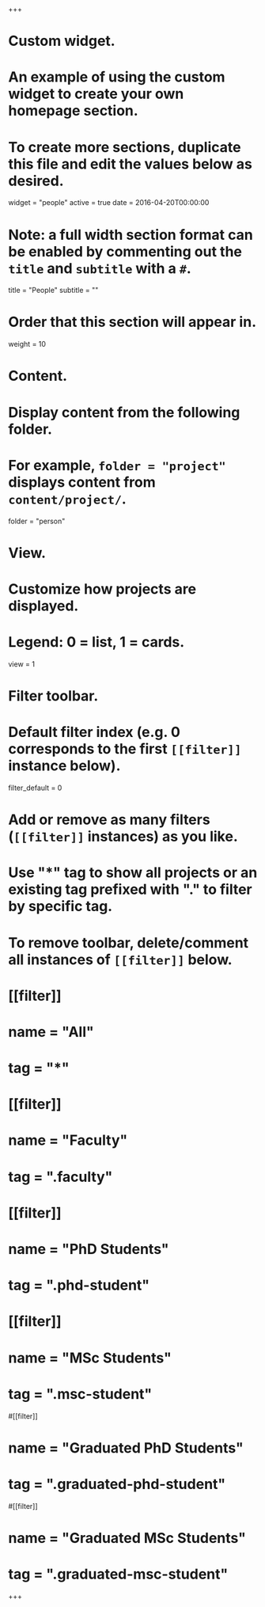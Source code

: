 +++
# Custom widget.
# An example of using the custom widget to create your own homepage section.
# To create more sections, duplicate this file and edit the values below as desired.
widget = "people"
active = true
date = 2016-04-20T00:00:00

# Note: a full width section format can be enabled by commenting out the `title` and `subtitle` with a `#`.
title = "People"
subtitle = ""

# Order that this section will appear in.
weight = 10

# Content.
# Display content from the following folder.
# For example, `folder = "project"` displays content from `content/project/`.
folder = "person"

# View.
# Customize how projects are displayed.
# Legend: 0 = list, 1 = cards.
view = 1

# Filter toolbar.

# Default filter index (e.g. 0 corresponds to the first `[[filter]]` instance below).
filter_default = 0

# Add or remove as many filters (`[[filter]]` instances) as you like.
# Use "*" tag to show all projects or an existing tag prefixed with "." to filter by specific tag.
# To remove toolbar, delete/comment all instances of `[[filter]]` below.

# [[filter]]
#   name = "All"
#   tag = "*"
 
# [[filter]]
#   name = "Faculty"
#   tag = ".faculty"

# [[filter]]
#   name = "PhD Students"
#   tag = ".phd-student"

# [[filter]]
#   name = "MSc Students"
#   tag = ".msc-student"

#[[filter]]
#  name = "Graduated PhD Students"
#  tag = ".graduated-phd-student"

#[[filter]]
#  name = "Graduated MSc Students"
#  tag = ".graduated-msc-student"

+++


